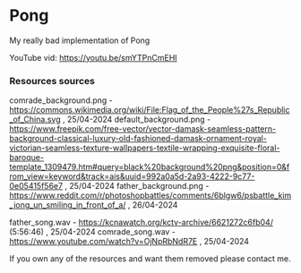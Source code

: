 # Pong
My really bad implementation of Pong

YouTube vid:
https://youtu.be/smYTPnCmEHI


### Resources sources
comrade_background.png -  https://commons.wikimedia.org/wiki/File:Flag_of_the_People%27s_Republic_of_China.svg , 25/04-2024
default_background.png - https://www.freepik.com/free-vector/vector-damask-seamless-pattern-background-classical-luxury-old-fashioned-damask-ornament-royal-victorian-seamless-texture-wallpapers-textile-wrapping-exquisite-floral-baroque-template_1309479.htm#query=black%20background%20png&position=0&from_view=keyword&track=ais&uuid=992a0a5d-2a93-4222-9c77-0e05415f56e7 , 25/04-2024
father_background.png - https://www.reddit.com/r/photoshopbattles/comments/6blgw6/psbattle_kim_jong_un_smiling_in_front_of_a/ , 26/04-2024

father_song.wav - https://kcnawatch.org/kctv-archive/6621272c6fb04/ (5:56:46) , 25/04-2024
comrade_song.wav - https://www.youtube.com/watch?v=OjNpRbNdR7E , 25/04-2024

If you own any of the resources and want them removed please contact me.
